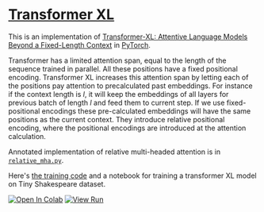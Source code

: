 # [Transformer XL](https://nn.labml.ai/transformers/xl/index.html)

This is an implementation of
[Transformer-XL: Attentive Language Models Beyond a Fixed-Length Context](https://arxiv.org/abs/1901.02860)
in [PyTorch](https://pytorch.org).

Transformer has a limited attention span,
equal to the length of the sequence trained in parallel.
All these positions have a fixed positional encoding.
Transformer XL increases this attention span by letting
each of the positions pay attention to precalculated past embeddings.
For instance if the context length is $l$, it will keep the embeddings of
all layers for previous batch of length $l$ and feed them to current step.
If we use fixed-positional encodings these pre-calculated embeddings will have
the same positions as the current context.
They introduce relative positional encoding, where the positional encodings
are introduced at the attention calculation.

Annotated implementation of relative multi-headed attention is in [`relative_mha.py`](relative_mha.html).

Here's [the training code](experiment.html) and a notebook for training a transformer XL model on Tiny Shakespeare dataset.

[![Open In Colab](https://colab.research.google.com/assets/colab-badge.svg)](https://colab.research.google.com/github/lab-ml/nn/blob/master/labml_nn/transformers/xl/experiment.ipynb)
[![View Run](https://img.shields.io/badge/labml-experiment-brightgreen)](https://web.lab-ml.com/run?uuid=d3b6760c692e11ebb6a70242ac1c0002)
